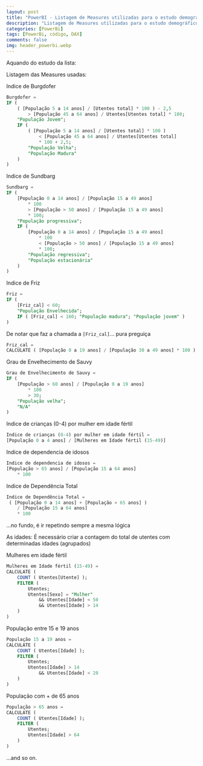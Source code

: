 ```yaml
---
layout: post
title: "PowerBI - Listagem de Measures utilizadas para o estudo demográfico da lista de utentes"
description: "Listagem de Measures utilizadas para o estudo demográfico da lista de utentes."
categories: [PowerBi]
tags: [PowerBi, código, DAX]
comments: false
img: header_powerbi.webp
---
```


Aquando do estudo da lista:

Listagem das Measures usadas:

Indice de Burgdofer
```SQL
Burgdofer =
IF (
    ( [População 5 a 14 anos] / [Utentes total] * 100 ) - 2,5
        > [População 45 a 64 anos] / Utentes[Utentes total] * 100;
    "População Jovem";
    IF (
        ( [População 5 a 14 anos] / [Utentes total] * 100 )
            < [População 45 a 64 anos] / Utentes[Utentes total]
            * 100 + 2,5;
        "População Velha";
        "População Madura"
    )
)
```

Indice de Sundbarg
```SQL
Sundbarg =
IF (
    [População 0 a 14 anos] / [População 15 a 49 anos]
        * 100
        > [População > 50 anos] / [População 15 a 49 anos]
        * 100;
    "População progressiva";
    IF (
        [População 0 a 14 anos] / [População 15 a 49 anos]
            * 100
            < [População > 50 anos] / [População 15 a 49 anos]
            * 100;
        "População regressiva";
        "População estacionária"
    )
)
```

Indice de Friz
```SQL
Friz =
IF (
    [Friz_cal] < 60;
    "População Envelhecida";
    IF ( [Friz_cal] < 160; "População madura"; "População jovem" )
)
```
De notar que faz a chamada a ```[Friz_cal]```... pura preguiça
```SQL
Friz_cal =
CALCULATE ( [População 0 a 19 anos] / [População 30 a 49 anos] * 100 )
```

Grau de Envelhecimento de Sauvy
```SQL
Grau de Envelhecimento de Sauvy =
IF (
    [População > 60 anos] / [População 0 a 19 anos]
        * 100
        > 30;
    "População velha";
    "N/A"
)
```

Indice de crianças (0-4) por mulher em idade fértil
```SQL
Indice de crianças (0-4) por mulher em idade fértil =
[População 0 a 4 anos] / [Mulheres em Idade fértil (15-49)]
```

Indice de dependencia de idosos
```SQL
Indice de dependencia de idosos =
[População > 65 anos] / [População 15 a 64 anos]
    * 100
```

Indice de Dependência Total
```SQL
Indice de Dependência Total =
 ( [População 0 a 14 anos] + [População > 65 anos] )
    / [População 15 a 64 anos]
    * 100
```

...no fundo, é ir repetindo sempre a mesma lógica

As idades:
É necessário criar a contagem do total de utentes com determinadas idades (agrupados)

Mulheres em idade fértil
```SQL
Mulheres em Idade fértil (15-49) =
CALCULATE (
    COUNT ( Utentes[Utente] );
    FILTER (
        Utentes;
        Utentes[Sexo] = "Mulher"
            && Utentes[Idade] < 50
            && Utentes[Idade] > 14
    )
)
```

População entre 15 e 19 anos
```SQL
População 15 a 19 anos =
CALCULATE (
    COUNT ( Utentes[Idade] );
    FILTER (
        Utentes;
        Utentes[Idade] > 14
            && Utentes[Idade] < 20
    )
)
```

População com + de 65 anos
```SQL
População > 65 anos =
CALCULATE (
    COUNT ( Utentes[Idade] );
    FILTER (
        Utentes;
        Utentes[Idade] > 64
    )
)
```
...and so on.

